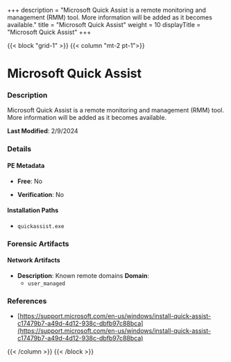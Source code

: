 +++
description = "Microsoft Quick Assist is a remote monitoring and management (RMM) tool. More information will be added as it becomes available."
title = "Microsoft Quick Assist"
weight = 10
displayTitle = "Microsoft Quick Assist"
+++


{{< block "grid-1" >}}
{{< column "mt-2 pt-1">}}

# Microsoft Quick Assist


### Description

Microsoft Quick Assist is a remote monitoring and management (RMM) tool. More information will be added as it becomes available.



**Last Modified**: 2/9/2024

### Details


#### PE Metadata


- **Free**: No

- **Verification**: No




#### Installation Paths
- `quickassist.exe`

### Forensic Artifacts




#### Network Artifacts

- **Description**: Known remote domains
  **Domain**:
    - `user_managed`





### References
- [https://support.microsoft.com/en-us/windows/install-quick-assist-c17479b7-a49d-4d12-938c-dbfb97c88bca](https://support.microsoft.com/en-us/windows/install-quick-assist-c17479b7-a49d-4d12-938c-dbfb97c88bca)



{{< /column >}}
{{< /block >}}
